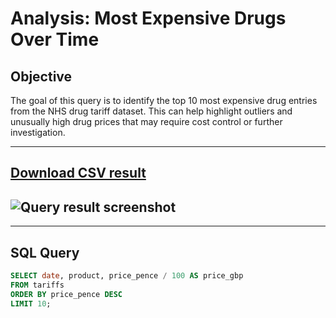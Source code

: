 #  Analysis: Most Expensive Drugs Over Time

##  Objective

The goal of this query is to identify the top 10 most expensive drug entries from the NHS drug tariff dataset. This can help highlight outliers and unusually high drug prices that may require cost control or further investigation.

---
##  [Download CSV result](../results/most_expensive_drugs.csv)
## ![Query result screenshot](../img/most_expensive_drugs_result.png)
---

##  SQL Query

```sql
SELECT date, product, price_pence / 100 AS price_gbp
FROM tariffs
ORDER BY price_pence DESC
LIMIT 10;


